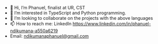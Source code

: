 - 👋 Hi, I’m Phanuel, finalist at UR, CST
- 👀 I’m interested in TypeScript and Python programming.
- 💞️ I’m looking to collaborate on the projects with the above languages
- 📫 How to reach me: LinkedIn https://www.linkedin.com/in/phanuel-ndikumana-a550a6219
- Email: ndikumanaphanuel@gmail.com

<!---
phanuelnd/phanuelnd is a ✨ special ✨ repository because its `README.md` (this file) appears on your GitHub profile.
You can click the Preview link to take a look at your changes.
--->
